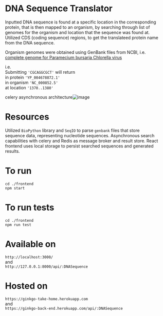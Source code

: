 # DNA Sequence Translator
Inputted DNA sequence is found at a specific location in the corresponding protein, that is then mapped to an organism, by searching through list of genomes for the organism and location that the sequence was found at.
Utilized CDS (coding sequence) regions, to get the translateed protein name from the DNA sequence.

Organism genomes were obtained using GenBank files from NCBI, i.e. [complete genome for Paramecium bursaria Chlorella virus](https://www.ncbi.nlm.nih.gov/nuccore/NC_000852.5)

i.e. <br/>
Submitting ``'CGCAGGCGCT'`` will return <br/> 
in protein ``'YP_004678872.1'`` <br/> 
in organism ``'NC_000852.5'`` <br/>
at location ``'1370..1380'``

celery asynchronous architecture![image](https://user-images.githubusercontent.com/55855284/147863657-5c7f9b92-f9de-4f85-9750-940e8ac0dac3.png)


# Resources
Utilized `BioPython` library and `SeqIO` to parse `genbank` files that store sequence data, representing nucleotide sequences.
Asynchronous search capabilities with celery and Redis as message broker and result store.
React frontend uses local storage to persist searched sequences and generated results.

# To run
``cd ./frontend`` <br/>
``npm start``

# To run tests
``cd ./frontend`` <br/>
``npm run test``

# Available on
``http://localhost:3000/`` <br/> and <br/> ``http://127.0.0.1:8000/api/:DNASequence``

# Hosted on
``https://ginkgo-take-home.herokuapp.com`` 
    <br/> and <br/> 
``https://ginkgo-back-end.herokuapp.com/api/:DNASequence``

